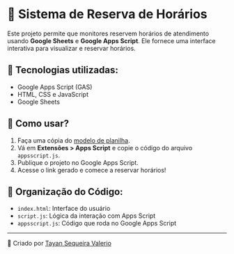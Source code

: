 # 📅 Sistema de Reserva de Horários

Este projeto permite que monitores reservem horários de atendimento usando **Google Sheets** e **Google Apps Script**. Ele fornece uma interface interativa para visualizar e reservar horários.

## 🚀 Tecnologias utilizadas:
- Google Apps Script (GAS)
- HTML, CSS e JavaScript
- Google Sheets

## 📌 Como usar?
1. Faça uma cópia do [modelo de planilha](https://docs.google.com/spreadsheets/d/15F38ksO8NiVuCkZFAN8YlELrH746x93ijZYF7-VS16k/edit?usp=sharing).
2. Vá em **Extensões > Apps Script** e copie o código do arquivo `appsscript.js`.
3. Publique o projeto no Google Apps Script.
4. Acesse o link gerado e comece a reservar horários!

## 📂 Organização do Código:
- `index.html`: Interface do usuário
- `script.js`: Lógica da interação com Apps Script
- `appsscript.js`: Código que roda no Google Apps Script

---
📌 Criado por [Tayan Sequeira Valerio](https://github.com/tayan-sequeira)
